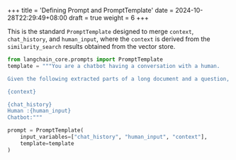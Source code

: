 +++
title = 'Defining Prompt and PromptTemplate'
date = 2024-10-28T22:29:49+08:00
draft = true
weight = 6
+++


This is the standard `PromptTemplate` designed to merge `context`, `chat_history`, and `human_input`, where the `context` is derived from the `similarity_search` results obtained from the vector store.

```py
from langchain_core.prompts import PromptTemplate
template = """You are a chatbot having a conversation with a human.

Given the following extracted parts of a long document and a question, create a final answer.

{context}

{chat_history}
Human :{human_input}
Chatbot:"""

prompt = PromptTemplate(
    input_variables=["chat_history", "human_input", "context"],
    template=template
)
```
